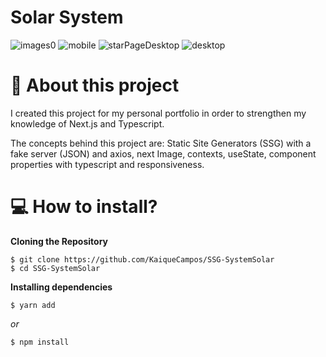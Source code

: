 # Solar System
![images0](https://user-images.githubusercontent.com/70600553/121094847-a2dfe900-c7c5-11eb-92bf-eaaafd9d39ae.png)
![mobile](https://user-images.githubusercontent.com/70600553/121096650-fe5fa600-c7c8-11eb-90d0-70e04c7b8258.gif)
![starPageDesktop](https://user-images.githubusercontent.com/70600553/121097200-f9e7bd00-c7c9-11eb-807b-eb9a82cec9ec.gif)
![desktop](https://user-images.githubusercontent.com/70600553/121097205-fbb18080-c7c9-11eb-95dc-dae1a87f7702.gif)

# 📕 About this project 
I created this project for my personal portfolio in order to strengthen my knowledge of Next.js and Typescript.

The concepts behind this project are: Static Site Generators (SSG) with a fake server (JSON) and axios, next Image, contexts, useState, component properties with typescript and responsiveness.

# 💻 How to install?

**Cloning the Repository**
```
$ git clone https://github.com/KaiqueCampos/SSG-SystemSolar
$ cd SSG-SystemSolar
```
**Installing dependencies**
```
$ yarn add

```

_or_

```
$ npm install
```
